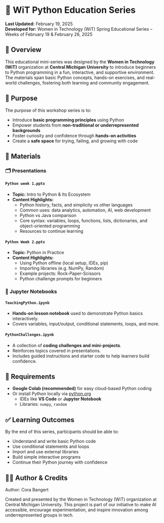 # 🐍 WiT Python Education Series

**Last Updated:** February 19, 2025  
**Developed for:** Women in Technology (WiT) Spring Educational Series – Weeks of February 19 & February 26, 2025

## 📌 Overview
This educational mini-series was designed by the **Women in Technology (WiT)** organization at **Central Michigan University** to introduce beginners to Python programming in a fun, interactive, and supportive environment. The materials span basic Python concepts, hands-on exercises, and real-world challenges, fostering both learning and community engagement.

## 🎯 Purpose
The purpose of this workshop series is to:
- Introduce **basic programming principles** using Python
- Empower students from **non-traditional or underrepresented backgrounds**
- Foster curiosity and confidence through **hands-on activities**
- Create a **safe space** for trying, failing, and growing with code

## 📁 Materials

### 🗂️ Presentations
#### `Python week 1.pptx`
- **Topic:** Intro to Python & Its Ecosystem  
- **Content Highlights:**
  - Python history, facts, and simplicity vs other languages
  - Common uses: data analytics, automation, AI, web development
  - Python vs Java comparison
  - Core syntax: variables, loops, functions, lists, dictionaries, and object-oriented programming
  - Resources to continue learning

#### `Python Week 2.pptx`
- **Topic:** Python in Practice  
- **Content Highlights:**
  - Using Python offline (local setup, IDEs, pip)
  - Importing libraries (e.g. NumPy, Random)
  - Example projects: Rock-Paper-Scissors
  - Python challenge prompts for beginners

### 📓 Jupyter Notebooks
#### `TeachingPython.ipynb`
- **Hands-on lesson notebook** used to demonstrate Python basics interactively.
- Covers variables, input/output, conditional statements, loops, and more.

#### `PythonChallenges.ipynb`
- A collection of **coding challenges and mini-projects**.
- Reinforces topics covered in presentations.
- Includes guided instructions and starter code to help learners build confidence.

## 🔧 Requirements

- **Google Colab (recommended)** for easy cloud-based Python coding
- Or install Python locally via [python.org](https://www.python.org)
  - IDEs like **VS Code** or **Jupyter Notebook**
  - Libraries: `numpy`, `random`

## ✅ Learning Outcomes

By the end of this series, participants should be able to:
- Understand and write basic Python code
- Use conditional statements and loops
- Import and use external libraries
- Build simple interactive programs
- Continue their Python journey with confidence

## 🧑‍💻 Author & Credits

Author: Cora Bangert

Created and presented by the Women in Technology (WiT) organization at Central Michigan University.
This project is part of our initiative to make AI accessible, encourage experimentation, and inspire innovation among underrepresented groups in tech.
